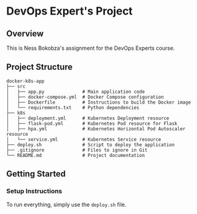 # DevOps Expert's Project

## Overview

This is Ness Bokobza's assignment for the DevOps Experts course.

## Project Structure

```
docker-k8s-app
├── src
│   ├── app.py              # Main application code
│   ├── docker-compose.yml  # Docker Compose configuration
│   ├── Dockerfile          # Instructions to build the Docker image
│   └── requirements.txt    # Python dependencies
├── k8s
│   ├── deployment.yml      # Kubernetes Deployment resource
│   ├── flask-pod.yml       # Kubernetes Pod resource for Flask
│   ├── hpa.yml             # Kubernetes Horizontal Pod Autoscaler resource
│   └── service.yml         # Kubernetes Service resource
├── deploy.sh               # Script to deploy the application
├── .gitignore              # Files to ignore in Git
└── README.md               # Project documentation
```

## Getting Started

### Setup Instructions

To run everything, simply use the `deploy.sh` file.
